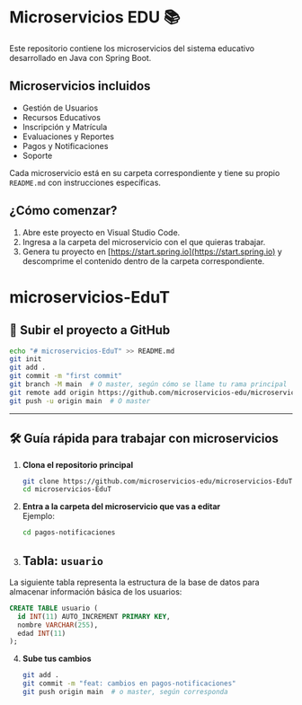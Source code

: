 # Microservicios EDU 📚

Este repositorio contiene los microservicios del sistema educativo desarrollado en Java con Spring Boot.

## Microservicios incluidos

- Gestión de Usuarios
- Recursos Educativos
- Inscripción y Matrícula
- Evaluaciones y Reportes
- Pagos y Notificaciones
- Soporte

Cada microservicio está en su carpeta correspondiente y tiene su propio `README.md` con instrucciones específicas.

## ¿Cómo comenzar?

1. Abre este proyecto en Visual Studio Code.
2. Ingresa a la carpeta del microservicio con el que quieras trabajar.
3. Genera tu proyecto en [https://start.spring.io](https://start.spring.io) y descomprime el contenido dentro de la carpeta correspondiente.

# microservicios-EduT

## 🚀 Subir el proyecto a GitHub

```bash
echo "# microservicios-EduT" >> README.md
git init
git add .
git commit -m "first commit"
git branch -M main  # O master, según cómo se llame tu rama principal
git remote add origin https://github.com/microservicios-edu/microservicios-EduT.git
git push -u origin main  # O master
```

---

## 🛠️ Guía rápida para trabajar con microservicios

1. **Clona el repositorio principal**  
   ```bash
   git clone https://github.com/microservicios-edu/microservicios-EduT.git
   cd microservicios-EduT
   ```

2. **Entra a la carpeta del microservicio que vas a editar**  
   Ejemplo:
   ```bash
   cd pagos-notificaciones
   ```

3. ## Tabla: `usuario`

La siguiente tabla representa la estructura de la base de datos para almacenar información básica de los usuarios:

```sql
CREATE TABLE usuario (
  id INT(11) AUTO_INCREMENT PRIMARY KEY,
  nombre VARCHAR(255),
  edad INT(11)
);

```

4. **Sube tus cambios**  
   ```bash
   git add .
   git commit -m "feat: cambios en pagos-notificaciones"
   git push origin main  # o master, según corresponda
   ```
